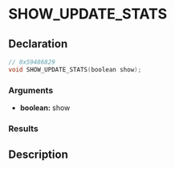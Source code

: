 # SHOW_UPDATE_STATS

## Declaration
```cpp
// 0x59486829
void SHOW_UPDATE_STATS(boolean show);
```

### Arguments
- **boolean:** show

### Results

## Description
